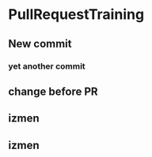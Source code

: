 # PullRequestTraining

## New commit

### yet another commit


## change before PR

## izmen
## izmen
